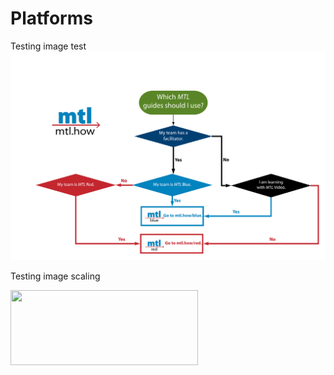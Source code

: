 # Platforms

Testing image test
![](https://github.com/lzim/teampsd/blob/master/resources/maps/mtl.how_map.png)

Testing image scaling

 <img src = "https://user-images.githubusercontent.com/31089501/96946639-b7b97780-1495-11eb-9990-c2dcd923e826.png" width = "300" height = "120">

